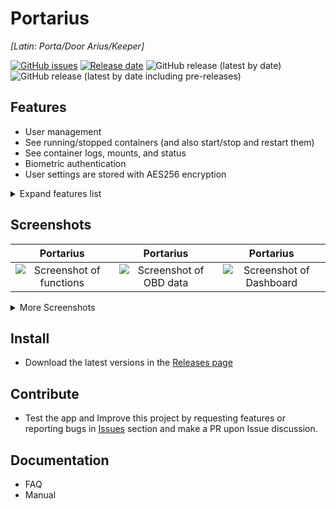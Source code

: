 # Portarius 

*[Latin: Porta/Door Arius/Keeper]*

[![GitHub issues](https://img.shields.io/github/issues/zbejas/portarius?color=red)](https://github.com/zbejas/portarius/issues)
[![Release date](https://img.shields.io/github/release-date/zbejas/portarius?labely)](https://github.com/zbejas/portarius/releases/)
![GitHub release (latest by date)](https://img.shields.io/github/v/release/zbejas/portarius?label=Release)
![GitHub release (latest by date including pre-releases)](https://img.shields.io/github/v/release/zbejas/portarius?include_prereleases&label=including%20beta)

## Features

- User management
- See running/stopped containers (and also start/stop and restart them)
- See container logs, mounts, and status
- Biometric authentication
- User settings are stored with AES256 encryption

<details>
  <summary>Expand features list</summary>
  More features coming soon!
</details>

## Screenshots

| Portarius | Portarius | Portarius |
| :--: | :--: | :--: |
| ![Screenshot of functions](https://i.imgur.com/1cmRnmb.jpeg) | ![Screenshot of OBD data](https://i.imgur.com/yAKqI9S.jpeg) | ![Screenshot of Dashboard](https://i.imgur.com/N6MqvTx.jpeg) |

<details>
  <summary>More Screenshots</summary>

| Portarius | Portarius | Portarius | Portarius | Portarius |
| :--: | :--: | :--: | :--: | :--: |
| ![Screenshot of functions](https://i.imgur.com/IRjzCYd.jpeg) | ![Screenshot of Dashboard](https://i.imgur.com/L8CG6hG.jpeg) | ![Screenshot of functions](https://i.imgur.com/jbblbfZ.jpeg) | ![Screenshot of functions](https://i.imgur.com/ETl1vpC.jpeg) | ![Screenshot of functions](https://i.imgur.com/oNxU12R.jpeg) |
  
</details>

## Install

- Download the latest versions in the [Releases page](https://github.com/zbejas/portarius/releases)

## Contribute

- Test the app and Improve this project by requesting features or reporting bugs in [Issues](https://github.com/zbejas/portarius/issues) section and make a PR upon Issue discussion.

## Documentation

- FAQ
- Manual
